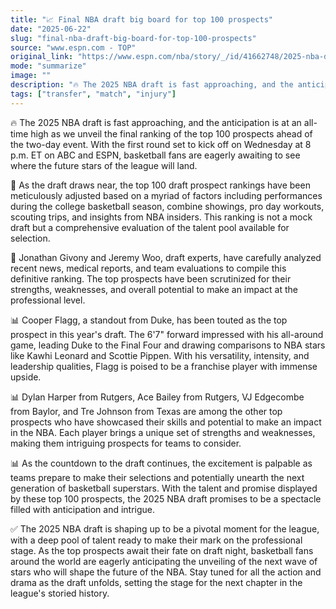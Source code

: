 ```yaml
---
title: "📈 Final NBA draft big board for top 100 prospects"
date: "2025-06-22"
slug: "final-nba-draft-big-board-for-top-100-prospects"
source: "www.espn.com - TOP"
original_link: "https://www.espn.com/nba/story/_/id/41662748/2025-nba-draft-big-board-rankings-top-100-prospects-players"
mode: "summarize"
image: ""
description: "🔥 The 2025 NBA draft is fast approaching, and the anticipation is at an all-time high as we unveil the final ranking of the top 100 prospects ahead of the two-day event. With the first round set to kick off on Wednesday at 8 p.m. ET on ABC and ESPN, basketball fans are eagerly awaiting to see where the future stars of the league will land."
tags: ["transfer", "match", "injury"]
---
```


🔥 The 2025 NBA draft is fast approaching, and the anticipation is at an all-time high as we unveil the final ranking of the top 100 prospects ahead of the two-day event. With the first round set to kick off on Wednesday at 8 p.m. ET on ABC and ESPN, basketball fans are eagerly awaiting to see where the future stars of the league will land.

🧠 As the draft draws near, the top 100 draft prospect rankings have been meticulously adjusted based on a myriad of factors including performances during the college basketball season, combine showings, pro day workouts, scouting trips, and insights from NBA insiders. This ranking is not a mock draft but a comprehensive evaluation of the talent pool available for selection.

🎤 Jonathan Givony and Jeremy Woo, draft experts, have carefully analyzed recent news, medical reports, and team evaluations to compile this definitive ranking. The top prospects have been scrutinized for their strengths, weaknesses, and overall potential to make an impact at the professional level.

📊 Cooper Flagg, a standout from Duke, has been touted as the top prospect in this year's draft. The 6'7" forward impressed with his all-around game, leading Duke to the Final Four and drawing comparisons to NBA stars like Kawhi Leonard and Scottie Pippen. With his versatility, intensity, and leadership qualities, Flagg is poised to be a franchise player with immense upside.

📊 Dylan Harper from Rutgers, Ace Bailey from Rutgers, VJ Edgecombe from Baylor, and Tre Johnson from Texas are among the other top prospects who have showcased their skills and potential to make an impact in the NBA. Each player brings a unique set of strengths and weaknesses, making them intriguing prospects for teams to consider.

📊 As the countdown to the draft continues, the excitement is palpable as teams prepare to make their selections and potentially unearth the next generation of basketball superstars. With the talent and promise displayed by these top 100 prospects, the 2025 NBA draft promises to be a spectacle filled with anticipation and intrigue.

✅ The 2025 NBA draft is shaping up to be a pivotal moment for the league, with a deep pool of talent ready to make their mark on the professional stage. As the top prospects await their fate on draft night, basketball fans around the world are eagerly anticipating the unveiling of the next wave of stars who will shape the future of the NBA. Stay tuned for all the action and drama as the draft unfolds, setting the stage for the next chapter in the league's storied history.